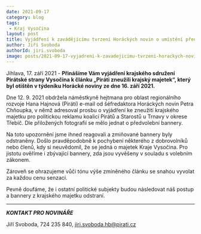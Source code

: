 ```yaml
---
date: 2021-09-17
category: blog
tags:
 - Kraj Vysočina
layout: post
title: Vyjádření k zavádějícímu tvrzení Horáckých novin o umístění předvolebních bannerů
author: Jiří Svoboda
authorId: jiri.svoboda
image: posts/2021-09-17-vyjadreni-k-zavadejicimu-tvrzeni-horackych-novin.png
---
```


Jihlava, 17. září 2021 - **Přinášíme Vám vyjádření krajského sdružení Pirátské strany Vysočina k článku „Piráti zneužili krajský majetek“, který byl otištěn v týdeníku Horácké noviny ze dne 16. září 2021.**

Dne 12. 9. 2021 obdržela náměstkyně hejtmana pro oblast regionálního rozvoje Hana Hajnová (Piráti) e-mail od šéfredaktora Horáckých novin Petra Chňoupka, v němž adresoval prosbu o vyjádření ke zneužití krajského majetku pro politickou reklamu koalicí Pirátů a Starostů u Trnavy v okrese Třebíč. Dle přiložených fotografií se mělo jednat o předvolební bannery.

Na toto upozornění jsme ihned reagovali a zmiňované bannery byly odstraněny. Došlo pravděpodobně k pochybení některého z dobrovolníků nebo členů, kdy si neuvědomil, že se jedná o majetek Kraje Vysočina. Pro jistotu ověříme i zbývající bannery, zda jsou vyvěšeny v souladu s volebním zákonem.

Zároveň se ohrazujeme vůči tónu výše zmíněného článku se snahou vyvolat za každou cenu senzaci.

Pevně doufáme, že i ostatní politické subjekty budou následovat náš postup a bannery z krajského majetku odstraní.

---

***KONTAKT PRO NOVINÁŘE*** 

Jiří Svoboda, 724 235 840, <jiri.svoboda.hb@pirati.cz>
